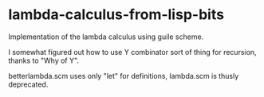 # lambda-calculus-from-lisp-bits
Implementation of the lambda calculus using guile scheme.

I somewhat figured out how to use Y combinator sort of thing
for recursion, thanks to "Why of Y".

betterlambda.scm uses only "let" for definitions, lambda.scm is
thusly deprecated.
